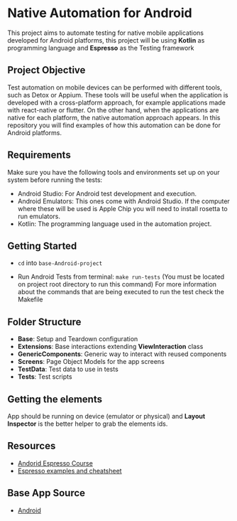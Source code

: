 # Native Automation for Android

This project aims to automate testing for native mobile applications developed for Android platforms, this project will be using **Kotlin** as programming language and **Espresso** as the Testing framework

## Project Objective

Test automation on mobile devices can be performed with different tools, such as Detox or Appium. These tools will be useful when the application is developed with a cross-platform approach, for example applications made with react-native or flutter. On the other hand, when the applications are native for each platform, the native automation approach appears. In this repository you will find examples of how this automation can be done for Android platforms.

## Requirements
Make sure you have the following tools and environments set up on your system before running the tests:

- Android Studio: For Android test development and execution.
- Android Emulators: This ones come with Android Studio. If the computer where these will be used is Apple Chip you will need to install rosetta to run emulators.
- Kotlin: The programming language used in the automation project.

## Getting Started
- `cd` into `base-Android-project`

- Run Android Tests from terminal: ```make run-tests``` (You must be located on project root directory to run this command)
For more information about the commands that are being executed to run the test check the Makefile

## Folder Structure
- **Base**: Setup and Teardown configuration
- **Extensions**: Base interactions extending **ViewInteraction** class
- **GenericComponents**: Generic way to interact with reused components
- **Screens**: Page Object Models for the app screens
- **TestData**: Test data to use in tests
- **Tests**: Test scripts

## Getting the elements
App should be running on device (emulator or physical) and **Layout Inspector** is the better helper to grab the elements ids.

## Resources
- [Andorid Espresso Course](https://youtu.be/lZ8Yx0Azx_A?feature=shared)
- [Espresso examples and cheatsheet](https://www.tutorialspoint.com/espresso_testing/espresso_testing_view_actions.htm)

## Base App Source
- [Android](https://github.com/android/testing-samples/tree/main/ui/espresso/BasicSample)